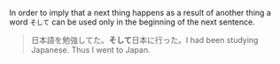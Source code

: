 In order to imply that a next thing happens as a result of another thing a word `そして` can be used only in the beginning of the next sentence.
>日本語を勉強してた。**そして**日本に行った。I had been studying Japanese. Thus I went to Japan.